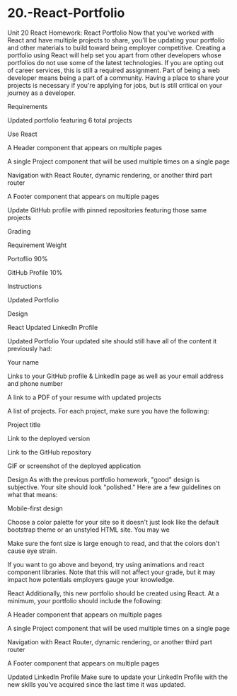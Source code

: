 # 20.-React-Portfolio
Unit 20 React Homework: React Portfolio
Now that you've worked with React and have multiple projects to share, you'll be updating your portfolio and other materials to build toward being employer competitive. Creating a portfolio using React will help set you apart from other developers whose portfolios do not use some of the latest technologies.
If you are opting out of career services, this is still a required assignment. Part of being a web developer means being a part of a community. Having a place to share your projects is necessary if you're applying for jobs, but is still critical on your journey as a developer.

Requirements


Updated portfolio featuring 6 total projects


Use React


A Header component that appears on multiple pages


A single Project component that will be used multiple times on a single page


Navigation with React Router, dynamic rendering, or another third part router


A Footer component that appears on multiple pages


Update GitHub profile with pinned repositories featuring those same projects



Grading



Requirement
Weight




Portoflio
90%


GitHub Profile
10%




Instructions


Updated Portfolio

Design


React
Updated LinkedIn Profile


Updated Portfolio
Your updated site should still have all of the content it previously had:


Your name


Links to your GitHub profile & LinkedIn page as well as your email address and phone number


A link to a PDF of your resume with updated projects


A list of projects. For each project, make sure you have the following:


Project title


Link to the deployed version


Link to the GitHub repository


GIF or screenshot of the deployed application





Design
As with the previous portfolio homework, "good" design is subjective. Your site should look
"polished." Here are a few guidelines on what that means:


Mobile-first design


Choose a color palette for your site so it doesn't just look like
the default bootstrap theme or an unstyled HTML site. You may we


Make sure the font size is large enough to read, and that the colors don't cause eye strain.


If you want to go above and beyond, try using animations and react component libraries. Note
that this will not affect your grade, but it may impact how potentials employers gauge your knowledge.



React
Additionally, this new portfolio should be created using React.
At a minimum, your portfolio should include the following:


A Header component that appears on multiple pages


A single Project component that will be used multiple times on a single page


Navigation with React Router, dynamic rendering, or another third part router


A Footer component that appears on multiple pages



Updated LinkedIn Profile
Make sure to update your LinkedIn Profile with the new skills you've acquired since the last time it was updated.
